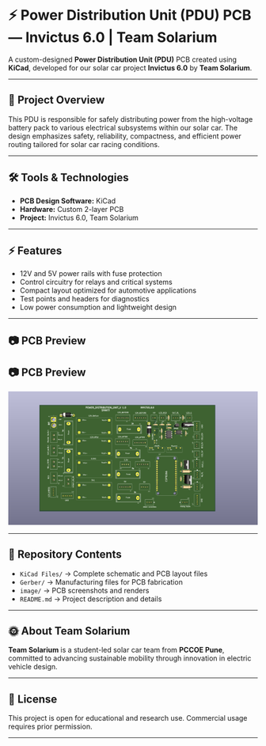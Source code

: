 # ⚡ Power Distribution Unit (PDU) PCB — Invictus 6.0 | Team Solarium

A custom-designed **Power Distribution Unit (PDU)** PCB created using **KiCad**, developed for our solar car project **Invictus 6.0** by **Team Solarium**.

---

## 📖 Project Overview

This PDU is responsible for safely distributing power from the high-voltage battery pack to various electrical subsystems within our solar car. The design emphasizes safety, reliability, compactness, and efficient power routing tailored for solar car racing conditions.

---

## 🛠️ Tools & Technologies

- **PCB Design Software:** KiCad  
- **Hardware:** Custom 2-layer PCB  
- **Project:** Invictus 6.0, Team Solarium  

---

## ⚡ Features

- 12V and 5V power rails with fuse protection  
- Control circuitry for relays and critical systems  
- Compact layout optimized for automotive applications  
- Test points and headers for diagnostics  
- Low power consumption and lightweight design  

---

## 📷 PCB Preview

## 📷 PCB Preview

![PDU PCB Layout](images/pdupcb.png)


---

## 📂 Repository Contents

- `KiCad Files/` → Complete schematic and PCB layout files  
- `Gerber/` → Manufacturing files for PCB fabrication  
- `image/` → PCB screenshots and renders  
- `README.md` → Project description and details  

---

## 🌞 About Team Solarium

**Team Solarium** is a student-led solar car team from **PCCOE Pune**, committed to advancing sustainable mobility through innovation in electric vehicle design.

---



## 📑 License

This project is open for educational and research use. Commercial usage requires prior permission.

---

